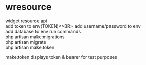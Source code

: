# wresource
widget resource api<BR>
add token to env(TOKEN)<>BR>
add username/password to env<BR>
add database to env
run commands <BR>
php artisan make:migrations <BR>
php artisan migrate <BR>
php artisan make:token <BR>

make:token displays token & bearer for test purposes
